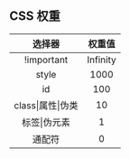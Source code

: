 ## CSS 权重

|      选择器       |  权重值  |
| :---------------: | :------: |
|    !important     | Infinity |
|       style       |   1000   |
|        id         |   100    |
| class\|属性\|伪类 |    10    |
|   标签\|伪元素    |    1     |
|      通配符       |    0     |
